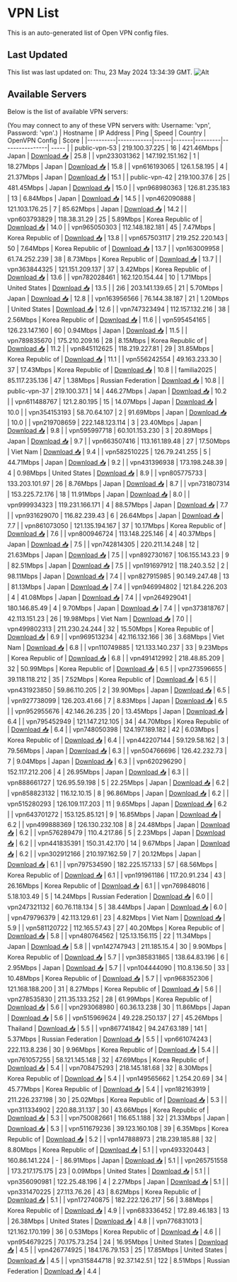 # VPN List

This is an auto-generated list of Open VPN config files.

## Last Updated

This list was last updated on: Thu, 23 May 2024 13:34:39 GMT.
![Alt](https://repobeats.axiom.co/api/embed/186b98318ef1479477931607c1ad7d823f12451f.svg "Repobeats analytics image")

## Available Servers

Below is the list of available VPN servers:

(You may connect to any of these VPN servers with: Username: 'vpn', Password: 'vpn'.)
| Hostname | IP Address | Ping | Speed | Country | OpenVPN Config | Score |
|----------|------------|------|-------|---------|----------------| ----- |
| public-vpn-53 | 219.100.37.225 | 16 | 421.46Mbps | Japan | [Download 📥](./configs/server_0_JP.ovpn) | 25.8 |
| vpn233031362 | 147.192.151.162 | 1 | 18.27Mbps | Japan | [Download 📥](./configs/server_1_JP.ovpn) | 15.8 |
| vpn616193065 | 126.1.58.195 | 4 | 21.37Mbps | Japan | [Download 📥](./configs/server_2_JP.ovpn) | 15.1 |
| public-vpn-42 | 219.100.37.6 | 25 | 481.45Mbps | Japan | [Download 📥](./configs/server_3_JP.ovpn) | 15.0 |
| vpn968980363 | 126.81.235.183 | 13 | 6.84Mbps | Japan | [Download 📥](./configs/server_4_JP.ovpn) | 14.5 |
| vpn462090888 | 121.103.176.25 | 7 | 85.62Mbps | Japan | [Download 📥](./configs/server_5_JP.ovpn) | 14.2 |
| vpn603793829 | 118.38.31.29 | 25 | 5.89Mbps | Korea Republic of | [Download 📥](./configs/server_6_KR.ovpn) | 14.0 |
| vpn965050303 | 112.148.182.181 | 45 | 7.47Mbps | Korea Republic of | [Download 📥](./configs/server_7_KR.ovpn) | 13.8 |
| vpn657503117 | 219.252.220.143 | 50 | 7.64Mbps | Korea Republic of | [Download 📥](./configs/server_8_KR.ovpn) | 13.7 |
| vpn163009958 | 61.74.252.239 | 38 | 8.73Mbps | Korea Republic of | [Download 📥](./configs/server_9_KR.ovpn) | 13.7 |
| vpn363844325 | 121.151.209.137 | 37 | 3.42Mbps | Korea Republic of | [Download 📥](./configs/server_10_KR.ovpn) | 13.6 |
| vpn782028461 | 162.120.154.44 | 10 | 1.71Mbps | United States | [Download 📥](./configs/server_11_US.ovpn) | 13.5 |
| 2i6 | 203.141.139.65 | 21 | 5.70Mbps | Japan | [Download 📥](./configs/server_12_JP.ovpn) | 12.8 |
| vpn163956566 | 76.144.38.187 | 21 | 1.20Mbps | United States | [Download 📥](./configs/server_13_US.ovpn) | 12.6 |
| vpn747323494 | 112.157.132.216 | 38 | 2.56Mbps | Korea Republic of | [Download 📥](./configs/server_14_KR.ovpn) | 11.6 |
| vpn595454165 | 126.23.147.160 | 60 | 0.94Mbps | Japan | [Download 📥](./configs/server_15_JP.ovpn) | 11.5 |
| vpn789835670 | 175.210.209.16 | 28 | 8.15Mbps | Korea Republic of | [Download 📥](./configs/server_16_KR.ovpn) | 11.2 |
| vpn845112625 | 118.219.227.81 | 29 | 31.85Mbps | Korea Republic of | [Download 📥](./configs/server_17_KR.ovpn) | 11.1 |
| vpn556242554 | 49.163.233.30 | 37 | 17.43Mbps | Korea Republic of | [Download 📥](./configs/server_18_KR.ovpn) | 10.8 |
| familia2025 | 85.117.235.136 | 47 | 1.38Mbps | Russian Federation | [Download 📥](./configs/server_19_RU.ovpn) | 10.8 |
| public-vpn-37 | 219.100.37.1 | 14 | 446.27Mbps | Japan | [Download 📥](./configs/server_20_JP.ovpn) | 10.2 |
| vpn611488767 | 121.2.80.195 | 15 | 14.07Mbps | Japan | [Download 📥](./configs/server_21_JP.ovpn) | 10.0 |
| vpn354153193 | 58.70.64.107 | 2 | 91.69Mbps | Japan | [Download 📥](./configs/server_22_JP.ovpn) | 10.0 |
| vpn219708659 | 222.148.123.114 | 3 | 23.40Mbps | Japan | [Download 📥](./configs/server_23_JP.ovpn) | 9.8 |
| vpn595997718 | 60.101.153.230 | 3 | 20.89Mbps | Japan | [Download 📥](./configs/server_24_JP.ovpn) | 9.7 |
| vpn663507416 | 113.161.189.48 | 27 | 17.50Mbps | Viet Nam | [Download 📥](./configs/server_25_VN.ovpn) | 9.4 |
| vpn582510225 | 126.79.241.255 | 5 | 44.71Mbps | Japan | [Download 📥](./configs/server_26_JP.ovpn) | 9.2 |
| vpn431396938 | 173.198.248.39 | 4 | 0.98Mbps | United States | [Download 📥](./configs/server_27_US.ovpn) | 8.9 |
| vpn805775733 | 133.203.101.97 | 26 | 8.76Mbps | Japan | [Download 📥](./configs/server_28_JP.ovpn) | 8.7 |
| vpn731807314 | 153.225.72.176 | 18 | 11.91Mbps | Japan | [Download 📥](./configs/server_29_JP.ovpn) | 8.0 |
| vpn999934323 | 119.231.166.171 | 4 | 88.57Mbps | Japan | [Download 📥](./configs/server_30_JP.ovpn) | 7.7 |
| vpn931629070 | 116.82.239.43 | 6 | 26.64Mbps | Japan | [Download 📥](./configs/server_31_JP.ovpn) | 7.7 |
| vpn861073050 | 121.135.194.167 | 37 | 10.17Mbps | Korea Republic of | [Download 📥](./configs/server_32_KR.ovpn) | 7.6 |
| vpn800946724 | 113.148.225.146 | 4 | 40.37Mbps | Japan | [Download 📥](./configs/server_33_JP.ovpn) | 7.5 |
| vpn742814305 | 220.211.14.248 | 12 | 21.63Mbps | Japan | [Download 📥](./configs/server_34_JP.ovpn) | 7.5 |
| vpn892730167 | 106.155.143.23 | 9 | 82.51Mbps | Japan | [Download 📥](./configs/server_35_JP.ovpn) | 7.5 |
| vpn191697912 | 118.240.3.52 | 2 | 98.11Mbps | Japan | [Download 📥](./configs/server_36_JP.ovpn) | 7.4 |
| vpn827915985 | 90.149.247.48 | 13 | 81.13Mbps | Japan | [Download 📥](./configs/server_37_JP.ovpn) | 7.4 |
| vpn946994802 | 121.84.226.203 | 4 | 41.08Mbps | Japan | [Download 📥](./configs/server_38_JP.ovpn) | 7.4 |
| vpn264929041 | 180.146.85.49 | 4 | 9.70Mbps | Japan | [Download 📥](./configs/server_39_JP.ovpn) | 7.4 |
| vpn373818767 | 42.113.151.23 | 26 | 19.98Mbps | Viet Nam | [Download 📥](./configs/server_40_VN.ovpn) | 7.0 |
| vpn499802313 | 211.230.24.244 | 32 | 15.50Mbps | Korea Republic of | [Download 📥](./configs/server_41_KR.ovpn) | 6.9 |
| vpn969513234 | 42.116.132.166 | 36 | 3.68Mbps | Viet Nam | [Download 📥](./configs/server_42_VN.ovpn) | 6.8 |
| vpn110749885 | 121.133.140.237 | 33 | 9.23Mbps | Korea Republic of | [Download 📥](./configs/server_43_KR.ovpn) | 6.8 |
| vpn491412992 | 218.48.85.209 | 32 | 50.99Mbps | Korea Republic of | [Download 📥](./configs/server_44_KR.ovpn) | 6.5 |
| vpn273596655 | 39.118.118.212 | 35 | 7.52Mbps | Korea Republic of | [Download 📥](./configs/server_45_KR.ovpn) | 6.5 |
| vpn431923850 | 59.86.110.205 | 2 | 39.90Mbps | Japan | [Download 📥](./configs/server_46_JP.ovpn) | 6.5 |
| vpn927738099 | 126.203.41.66 | 7 | 8.83Mbps | Japan | [Download 📥](./configs/server_47_JP.ovpn) | 6.5 |
| vpn952955676 | 42.146.26.235 | 20 | 13.45Mbps | Japan | [Download 📥](./configs/server_48_JP.ovpn) | 6.4 |
| vpn795452949 | 121.147.212.105 | 34 | 44.70Mbps | Korea Republic of | [Download 📥](./configs/server_49_KR.ovpn) | 6.4 |
| vpn748050398 | 124.197.189.182 | 42 | 6.03Mbps | Korea Republic of | [Download 📥](./configs/server_50_KR.ovpn) | 6.4 |
| vpn442207144 | 59.129.58.162 | 3 | 79.56Mbps | Japan | [Download 📥](./configs/server_51_JP.ovpn) | 6.3 |
| vpn504766696 | 126.42.232.73 | 7 | 9.04Mbps | Japan | [Download 📥](./configs/server_52_JP.ovpn) | 6.3 |
| vpn620296290 | 152.117.212.206 | 4 | 26.95Mbps | Japan | [Download 📥](./configs/server_53_JP.ovpn) | 6.3 |
| vpn888661727 | 126.95.59.198 | 5 | 22.25Mbps | Japan | [Download 📥](./configs/server_54_JP.ovpn) | 6.2 |
| vpn858823132 | 116.12.10.15 | 8 | 96.86Mbps | Japan | [Download 📥](./configs/server_55_JP.ovpn) | 6.2 |
| vpn515280293 | 126.109.117.203 | 11 | 9.65Mbps | Japan | [Download 📥](./configs/server_56_JP.ovpn) | 6.2 |
| vpn643701272 | 153.125.85.121 | 9 | 16.85Mbps | Japan | [Download 📥](./configs/server_57_JP.ovpn) | 6.2 |
| vpn499888369 | 126.130.232.108 | 8 | 24.48Mbps | Japan | [Download 📥](./configs/server_58_JP.ovpn) | 6.2 |
| vpn576289479 | 110.4.217.86 | 5 | 2.23Mbps | Japan | [Download 📥](./configs/server_59_JP.ovpn) | 6.2 |
| vpn441835391 | 150.31.42.170 | 14 | 9.67Mbps | Japan | [Download 📥](./configs/server_60_JP.ovpn) | 6.2 |
| vpn302912166 | 210.197.162.59 | 7 | 20.12Mbps | Japan | [Download 📥](./configs/server_61_JP.ovpn) | 6.1 |
| vpn797534590 | 182.225.157.133 | 57 | 68.56Mbps | Korea Republic of | [Download 📥](./configs/server_62_KR.ovpn) | 6.1 |
| vpn191961186 | 117.20.91.234 | 43 | 26.16Mbps | Korea Republic of | [Download 📥](./configs/server_63_KR.ovpn) | 6.1 |
| vpn769848016 | 5.18.103.49 | 5 | 14.24Mbps | Russian Federation | [Download 📥](./configs/server_64_RU.ovpn) | 6.0 |
| vpn247321132 | 60.76.118.134 | 5 | 38.44Mbps | Japan | [Download 📥](./configs/server_65_JP.ovpn) | 6.0 |
| vpn479796379 | 42.113.129.61 | 23 | 4.82Mbps | Viet Nam | [Download 📥](./configs/server_66_VN.ovpn) | 5.9 |
| vpn581120722 | 112.165.57.43 | 27 | 40.20Mbps | Korea Republic of | [Download 📥](./configs/server_67_KR.ovpn) | 5.8 |
| vpn480764562 | 125.13.156.115 | 22 | 11.34Mbps | Japan | [Download 📥](./configs/server_68_JP.ovpn) | 5.8 |
| vpn142747943 | 211.185.15.4 | 30 | 9.90Mbps | Korea Republic of | [Download 📥](./configs/server_69_KR.ovpn) | 5.7 |
| vpn385831865 | 138.64.83.196 | 6 | 2.95Mbps | Japan | [Download 📥](./configs/server_70_JP.ovpn) | 5.7 |
| vpn104444090 | 110.8.136.50 | 33 | 10.48Mbps | Korea Republic of | [Download 📥](./configs/server_71_KR.ovpn) | 5.7 |
| vpn968352306 | 121.168.188.200 | 31 | 8.27Mbps | Korea Republic of | [Download 📥](./configs/server_72_KR.ovpn) | 5.6 |
| vpn278535830 | 211.35.133.252 | 28 | 61.99Mbps | Korea Republic of | [Download 📥](./configs/server_73_KR.ovpn) | 5.6 |
| vpn293068980 | 60.36.13.238 | 30 | 11.86Mbps | Japan | [Download 📥](./configs/server_74_JP.ovpn) | 5.6 |
| vpn515969624 | 49.228.250.137 | 27 | 45.26Mbps | Thailand | [Download 📥](./configs/server_75_TH.ovpn) | 5.5 |
| vpn867741842 | 94.247.63.189 | 141 | 5.37Mbps | Russian Federation | [Download 📥](./configs/server_76_RU.ovpn) | 5.5 |
| vpn661074243 | 222.113.8.236 | 30 | 9.96Mbps | Korea Republic of | [Download 📥](./configs/server_77_KR.ovpn) | 5.4 |
| vpn761057255 | 58.121.145.148 | 32 | 47.69Mbps | Korea Republic of | [Download 📥](./configs/server_78_KR.ovpn) | 5.4 |
| vpn708475293 | 218.145.181.68 | 32 | 8.30Mbps | Korea Republic of | [Download 📥](./configs/server_79_KR.ovpn) | 5.4 |
| vpn149565662 | 1.254.20.69 | 34 | 45.77Mbps | Korea Republic of | [Download 📥](./configs/server_80_KR.ovpn) | 5.4 |
| vpn182163919 | 211.226.237.198 | 30 | 25.02Mbps | Korea Republic of | [Download 📥](./configs/server_81_KR.ovpn) | 5.3 |
| vpn311334902 | 220.88.31.137 | 30 | 43.66Mbps | Korea Republic of | [Download 📥](./configs/server_82_KR.ovpn) | 5.3 |
| vpn750082661 | 116.65.1.188 | 32 | 21.33Mbps | Japan | [Download 📥](./configs/server_83_JP.ovpn) | 5.3 |
| vpn511679236 | 39.123.160.108 | 39 | 6.35Mbps | Korea Republic of | [Download 📥](./configs/server_84_KR.ovpn) | 5.2 |
| vpn147888973 | 218.239.185.88 | 32 | 8.80Mbps | Korea Republic of | [Download 📥](./configs/server_85_KR.ovpn) | 5.1 |
| vpn493320443 | 160.86.141.224 | - | 86.91Mbps | Japan | [Download 📥](./configs/server_86_JP.ovpn) | 5.1 |
| vpn265751558 | 173.217.175.175 | 23 | 0.09Mbps | United States | [Download 📥](./configs/server_87_US.ovpn) | 5.1 |
| vpn356090981 | 122.25.48.196 | 4 | 2.27Mbps | Japan | [Download 📥](./configs/server_88_JP.ovpn) | 5.1 |
| vpn331470225 | 27.113.76.26 | 43 | 8.62Mbps | Korea Republic of | [Download 📥](./configs/server_89_KR.ovpn) | 5.1 |
| vpn172740875 | 182.222.126.217 | 56 | 3.88Mbps | Korea Republic of | [Download 📥](./configs/server_90_KR.ovpn) | 4.9 |
| vpn683336452 | 172.89.46.183 | 13 | 26.38Mbps | United States | [Download 📥](./configs/server_91_US.ovpn) | 4.8 |
| vpn776831013 | 121.162.170.199 | 36 | 0.53Mbps | Korea Republic of | [Download 📥](./configs/server_92_KR.ovpn) | 4.6 |
| vpn954679225 | 70.175.73.254 | 24 | 16.95Mbps | United States | [Download 📥](./configs/server_93_US.ovpn) | 4.5 |
| vpn426774925 | 184.176.79.153 | 25 | 17.85Mbps | United States | [Download 📥](./configs/server_94_US.ovpn) | 4.5 |
| vpn315844718 | 92.37.142.51 | 122 | 8.51Mbps | Russian Federation | [Download 📥](./configs/server_95_RU.ovpn) | 4.4 |
